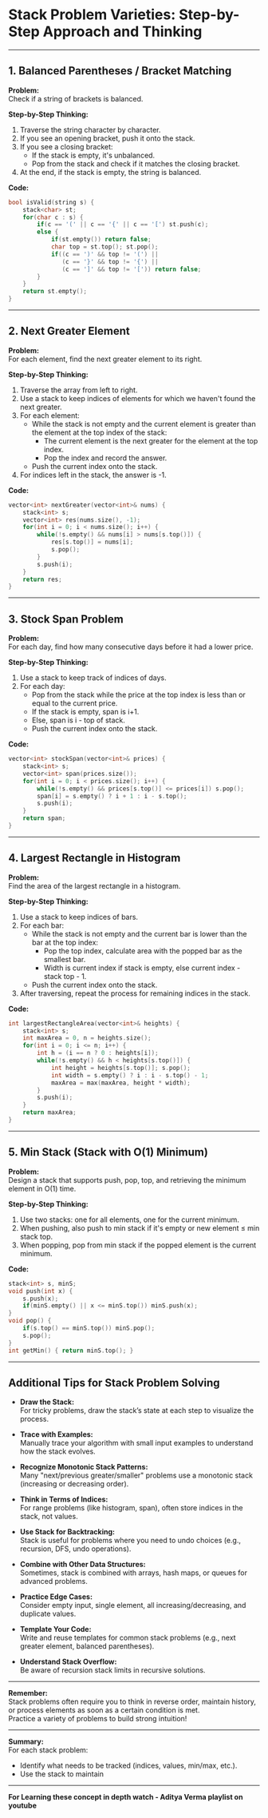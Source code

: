 # Stack Problem Varieties: Step-by-Step Approach and Thinking

---

## 1. Balanced Parentheses / Bracket Matching

**Problem:**  
Check if a string of brackets is balanced.

**Step-by-Step Thinking:**
1. Traverse the string character by character.
2. If you see an opening bracket, push it onto the stack.
3. If you see a closing bracket:
    - If the stack is empty, it's unbalanced.
    - Pop from the stack and check if it matches the closing bracket.
4. At the end, if the stack is empty, the string is balanced.

**Code:**
```cpp
bool isValid(string s) {
    stack<char> st;
    for(char c : s) {
        if(c == '(' || c == '{' || c == '[') st.push(c);
        else {
            if(st.empty()) return false;
            char top = st.top(); st.pop();
            if((c == ')' && top != '(') ||
               (c == '}' && top != '{') ||
               (c == ']' && top != '[')) return false;
        }
    }
    return st.empty();
}
```

---

## 2. Next Greater Element

**Problem:**  
For each element, find the next greater element to its right.

**Step-by-Step Thinking:**
1. Traverse the array from left to right.
2. Use a stack to keep indices of elements for which we haven't found the next greater.
3. For each element:
    - While the stack is not empty and the current element is greater than the element at the top index of the stack:
        - The current element is the next greater for the element at the top index.
        - Pop the index and record the answer.
    - Push the current index onto the stack.
4. For indices left in the stack, the answer is -1.

**Code:**
```cpp
vector<int> nextGreater(vector<int>& nums) {
    stack<int> s;
    vector<int> res(nums.size(), -1);
    for(int i = 0; i < nums.size(); i++) {
        while(!s.empty() && nums[i] > nums[s.top()]) {
            res[s.top()] = nums[i];
            s.pop();
        }
        s.push(i);
    }
    return res;
}
```

---

## 3. Stock Span Problem

**Problem:**  
For each day, find how many consecutive days before it had a lower price.

**Step-by-Step Thinking:**
1. Use a stack to keep track of indices of days.
2. For each day:
    - Pop from the stack while the price at the top index is less than or equal to the current price.
    - If the stack is empty, span is i+1.
    - Else, span is i - top of stack.
    - Push the current index onto the stack.

**Code:**
```cpp
vector<int> stockSpan(vector<int>& prices) {
    stack<int> s;
    vector<int> span(prices.size());
    for(int i = 0; i < prices.size(); i++) {
        while(!s.empty() && prices[s.top()] <= prices[i]) s.pop();
        span[i] = s.empty() ? i + 1 : i - s.top();
        s.push(i);
    }
    return span;
}
```

---

## 4. Largest Rectangle in Histogram

**Problem:**  
Find the area of the largest rectangle in a histogram.

**Step-by-Step Thinking:**
1. Use a stack to keep indices of bars.
2. For each bar:
    - While the stack is not empty and the current bar is lower than the bar at the top index:
        - Pop the top index, calculate area with the popped bar as the smallest bar.
        - Width is current index if stack is empty, else current index - stack top - 1.
    - Push the current index onto the stack.
3. After traversing, repeat the process for remaining indices in the stack.

**Code:**
```cpp
int largestRectangleArea(vector<int>& heights) {
    stack<int> s;
    int maxArea = 0, n = heights.size();
    for(int i = 0; i <= n; i++) {
        int h = (i == n ? 0 : heights[i]);
        while(!s.empty() && h < heights[s.top()]) {
            int height = heights[s.top()]; s.pop();
            int width = s.empty() ? i : i - s.top() - 1;
            maxArea = max(maxArea, height * width);
        }
        s.push(i);
    }
    return maxArea;
}
```

---

## 5. Min Stack (Stack with O(1) Minimum)

**Problem:**  
Design a stack that supports push, pop, top, and retrieving the minimum element in O(1) time.

**Step-by-Step Thinking:**
1. Use two stacks: one for all elements, one for the current minimum.
2. When pushing, also push to min stack if it's empty or new element ≤ min stack top.
3. When popping, pop from min stack if the popped element is the current minimum.

**Code:**
```cpp
stack<int> s, minS;
void push(int x) {
    s.push(x);
    if(minS.empty() || x <= minS.top()) minS.push(x);
}
void pop() {
    if(s.top() == minS.top()) minS.pop();
    s.pop();
}
int getMin() { return minS.top(); }
```

---

## Additional Tips for Stack Problem Solving

- **Draw the Stack:**  
  For tricky problems, draw the stack’s state at each step to visualize the process.

- **Trace with Examples:**  
  Manually trace your algorithm with small input examples to understand how the stack evolves.

- **Recognize Monotonic Stack Patterns:**  
  Many "next/previous greater/smaller" problems use a monotonic stack (increasing or decreasing order).

- **Think in Terms of Indices:**  
  For range problems (like histogram, span), often store indices in the stack, not values.

- **Use Stack for Backtracking:**  
  Stack is useful for problems where you need to undo choices (e.g., recursion, DFS, undo operations).

- **Combine with Other Data Structures:**  
  Sometimes, stack is combined with arrays, hash maps, or queues for advanced problems.

- **Practice Edge Cases:**  
  Consider empty input, single element, all increasing/decreasing, and duplicate values.

- **Template Your Code:**  
  Write and reuse templates for common stack problems (e.g., next greater element, balanced parentheses).

- **Understand Stack Overflow:**  
  Be aware of recursion stack limits in recursive solutions.

---

**Remember:**  
Stack problems often require you to think in reverse order, maintain history, or process elements as soon as a certain condition is met.  
Practice a variety of problems to build strong intuition!

---
**Summary:**  
For each stack problem:
- Identify what needs to be tracked (indices, values, min/max, etc.).
- Use the stack to maintain
---

**For Learning these concept in depth watch - Aditya Verma playlist on youtube**